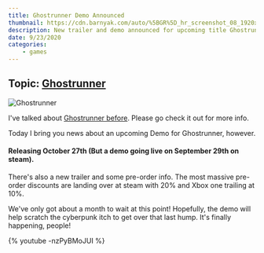```yaml
---
title: Ghostrunner Demo Announced
thumbnail: https://cdn.barnyak.com/auto/%5BGR%5D_hr_screenshot_08_1920x1080px.png
description: New trailer and demo announced for upcoming title Ghostrunner.  A cyberpunk action thriller!
date: 9/23/2020
categories:
    - games
---
```

## Topic: [Ghostrunner](https://ghostrunnergame.com/)
![Ghostrunner](https://cdn.barnyak.com/auto/%5BGR%5D_hr_screenshot_08_1920x1080px.png)

I've talked about [Ghostrunner before](https://barnyak.com/2020/ghostrunner/). Please go check it out for more info.

Today I bring you news about an upcoming Demo for Ghostrunner, however.  


#### Releasing October 27th (But a demo going live on September 29th on steam). 

There's also a new trailer and some pre-order info.  The most massive pre-order discounts are landing over at steam with 20% and Xbox one trailing at 10%.  

We've only got about a month to wait at this point!  Hopefully, the demo will help scratch the cyberpunk itch to get over that last hump.  It's finally happening, people!

{% youtube -nzPyBMoJUI %}
